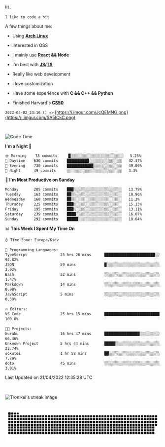 ```
Hi.

I like to code a bit
```

A few things about me:

-   Using **[Arch Linux](https://archlinux.org/)**

-   Interested in OSS

-   I mainly use **[React](https://reactjs.org/) && [Node](https://nodejs.org/en/)**

-   I'm best with **[JS](https://www.javascript.com/)/[TS](https://www.typescriptlang.org/)**

-   Really like web development

-   I love customization

-   Have some experience with **C && C++ && Python**

-   Finished Harvard's **[CS50](https://cs50.harvard.edu)**

`2022-04-02_23:16 () =>` [https://i.imgur.com/JcQEMNG.png](https://i.imgur.com/SA5ICkC.png)

<br>

<!--START_SECTION:waka-->
![Code Time](http://img.shields.io/badge/Code%20Time-542%20hrs%2054%20mins-blue)

**I'm a Night 🦉** 

```text
🌞 Morning    78 commits     █░░░░░░░░░░░░░░░░░░░░░░░░   5.25% 
🌆 Daytime    630 commits    ██████████░░░░░░░░░░░░░░░   42.37% 
🌃 Evening    730 commits    ████████████░░░░░░░░░░░░░   49.09% 
🌙 Night      49 commits     ░░░░░░░░░░░░░░░░░░░░░░░░░   3.3%

```
📅 **I'm Most Productive on Sunday** 

```text
Monday       205 commits    ███░░░░░░░░░░░░░░░░░░░░░░   13.79% 
Tuesday      163 commits    ██░░░░░░░░░░░░░░░░░░░░░░░   10.96% 
Wednesday    168 commits    ██░░░░░░░░░░░░░░░░░░░░░░░   11.3% 
Thursday     225 commits    ███░░░░░░░░░░░░░░░░░░░░░░   15.13% 
Friday       195 commits    ███░░░░░░░░░░░░░░░░░░░░░░   13.11% 
Saturday     239 commits    ████░░░░░░░░░░░░░░░░░░░░░   16.07% 
Sunday       292 commits    █████░░░░░░░░░░░░░░░░░░░░   19.64%

```


📊 **This Week I Spent My Time On** 

```text
⌚︎ Time Zone: Europe/Kiev

💬 Programming Languages: 
TypeScript               23 hrs 26 mins      ███████████████████████░░   92.82% 
JSON                     59 mins             █░░░░░░░░░░░░░░░░░░░░░░░░   3.92% 
Bash                     22 mins             ░░░░░░░░░░░░░░░░░░░░░░░░░   1.47% 
Markdown                 14 mins             ░░░░░░░░░░░░░░░░░░░░░░░░░   0.98% 
JavaScript               5 mins              ░░░░░░░░░░░░░░░░░░░░░░░░░   0.39%

🔥 Editors: 
VS Code                  25 hrs 15 mins      █████████████████████████   100.0%

🐱‍💻 Projects: 
kuraku                   16 hrs 47 mins      ████████████████░░░░░░░░░   66.46% 
Unknown Project          5 hrs 44 mins       █████░░░░░░░░░░░░░░░░░░░░   22.74% 
sokutei                  1 hr 58 mins        ██░░░░░░░░░░░░░░░░░░░░░░░   7.79% 
doto                     45 mins             ░░░░░░░░░░░░░░░░░░░░░░░░░   3.01%

```


 Last Updated on 21/04/2022 12:35:28 UTC
<!--END_SECTION:waka-->

<br>

<p><img align="center" src="https://github-readme-streak-stats.herokuapp.com/?user=Tronikelis&theme=dark" alt="Tronikel's streak image" /></p>

<br>

<img title="" src="https://raw.githubusercontent.com/Tronikelis/Tronikelis/output/github-contribution-grid-snake.svg" alt="very cool snake thingey" data-align="left">
